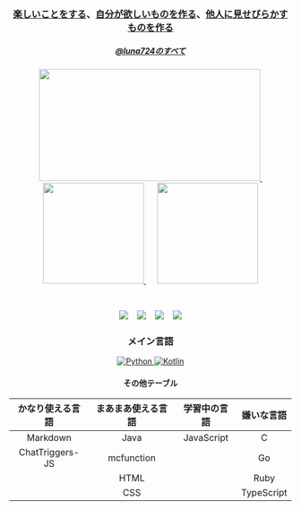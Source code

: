 <h3 align="center"> <a href="https://github.com/luna724/LunaClient">楽しいことをする</a>、<a href="https://github.com/luna724/SDPEM">自分が欲しいものを作る</a>、<a href="https://www.pixiv.net/users/111460317">他人に見せびらかすものを作る</a> </p> 
<h5 align="center"> <a href="https://luna724.github.io"> @luna724のすべて </a></h5>

<div align="center">
  <!--
  <a href="https://github.com/luna724">
   <img height=200 width=400 src="http://github-profile-summary-cards.vercel.app/api/cards/profile-details?username=luna724&theme=radical">
  </a>
  -->
    &nbsp;
  <a href="https://github.com/luna724">
   <img height=200 width=395 src="https://github-readme-stats.vercel.app/api?username=luna724&show_icons=true&theme=radical">
  </a>
    &nbsp;&nbsp;
  <a href="https://github.com/luna724?tab=repositories">
    <img height=180 src="https://github-readme-stats.vercel.app/api/top-langs/?username=luna724&layout=compact&theme=radical">
  </a>
    &nbsp;&nbsp;&nbsp;&nbsp;
  <a href="https://github.com/luna724?tab=repositories">
    <img height=180 src="http://github-profile-summary-cards.vercel.app/api/cards/most-commit-language?username=luna724&theme=radical">
  </a>

<span><br/>
  
[![](https://wakatime.com/badge/user/a3dc88bc-f773-46f5-86f8-abb56f21a04b.svg)](https://wakatime.com/@luna724) </span> &nbsp;&nbsp; <span> [![](https://komarev.com/ghpvc/?username=luna724&color=blue&style=flat)](https://github.com/luna724/luna724) </span> &nbsp;&nbsp; <span> [![](https://img.shields.io/github/stars/luna724?style=flat)](https://github.com/luna724?tab=repositories) </span> &nbsp;&nbsp; <span> ![](https://img.shields.io/github/watchers/luna724?style=flat)
</span>

<h3 align="center"> メイン言語 </h3>
  <p align="center"> 
    <a href="https://www.python.org/"> <img src="https://img.shields.io/badge/Python-3776AB?style=for-the-badge&logo=python&logoColor=white" alt="Python"> </a>
    <a href="https://kotlinlang.org/"> <img src="https://img.shields.io/badge/Kotlin-0095D5?style=for-the-badge&logo=kotlin&logoColor=white" alt="Kotlin"> </a>
  </p>


<h4>その他テーブル</h5>

| かなり使える言語 | まあまあ使える言語 | 学習中の言語 | 嫌いな言語 |
| :-------------: | :--------------: | :---------: | :-------: |
| Markdown | Java | JavaScript | C |
| ChatTriggers-JS | mcfunction | | Go |
| | HTML | | Ruby |
| | CSS | | TypeScript |
